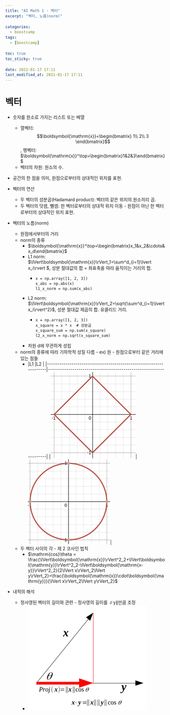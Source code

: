 ```yaml
---
title: "AI Math 1 - 벡터"
excerpt: "벡터, 노름(norm)"

categories:
  - boostcamp
tags:
  - [boostcamp]

toc: true
toc_sticky: true

date: 2022-01-17 17:11
last_modified_at: 2021-01-17 17:11
---
```

# 벡터
* 숫자를 원소로 가지는 리스트 또는 배열
  * 열벡터: $$\boldsymbol{\mathrm{x}}=\begin{bmatrix} 1\\ 2\\ 3 \end{bmatrix}$$, 행벡터: $\boldsymbol{\mathrm{x}}^\top=\begin{bmatrix}1&2&3\end{bmatrix}$
  * 벡터의 차원: 원소의 수.
* 공간의 한 점을 의미, 원점으로부터의 상대적인 위치를 표현.
* 벡터의 연산
  * 두 벡터의 성분곱(Hadamard product): 벡터의 같은 위치의 원소끼리 곱.
  * 두 벡터의 덧셈, 뺄셈: 한 벡터로부터의 상대적 위치 이동 - 원점이 아닌 한 벡터로부터의 상대적인 위치 표현.
* 벡터의 노름(norm)
  * 원점에서부터의 거리
  * norm의 종류
    * $\boldsymbol{\mathrm{x}}^\top=\begin{bmatrix}x_1&x_2&\cdots&x_d\end{bmatrix}$
    * L1 norm: $\lVert\boldsymbol{\mathrm{x}}\rVert_1=\sum^d_{i=1}\lvert x_i\rvert $, 성분 절대값의 합 = 좌표축을 따라 움직이는 거리의 합.
      * ```python3
        x = np.array([1, 2, 3])
        x_abs = np.abs(x)
        l1_x_norm = np.sum(x_abs)
        ```
    * L2 norm: $\lVert\boldsymbol{\mathrm{x}}\rVert_2=\sqrt{\sum^d_{i=1}\lvert x_i\rvert^2}$, 성분 절대값 제곱의 합. 유클리드 거리.
      * ```python3
        x = np.array([1, 2, 3])
        x_square = x * x  # 성분곱
        x_square_sum = np.sum(x_square)
        l2_x_norm = np.sqrt(x_square_sum)
        ```
    * 차원 d에 무관하게 성립
  * norm의 종류에 따라 기하학적 성질 다름 - ex) 원 - 원점으로부터 같은 거리에 있는 점들
    * |L1                                                                |L2                                                                |
    |------------------------------------------------------------------|------------------------------------------------------------------|
    |![l1](/assets/images/post/220117/boostcamp_ai_math_1/l1_norm.png)|![l2](/assets/images/post/220117/boostcamp_ai_math_1/l2_norm.png)|
  * 두 벡터 사이의 각 - 제 2 코사인 법칙
    * $\mathrm{cos}\theta = \frac{\lVert\boldsymbol{\mathrm{x}}\rVert^2_2+\lVert\boldsymbol{\mathrm{y}}\rVert^2_2-\lVert\boldsymbol{\mathrm{x-y}}\rVert^2_2}{2\lVert x\rVert_2\lVert y\rVert_2}=\frac{\boldsymbol{\mathrm{x}}\cdot\boldsymbol{\mathrm{y}}}{\lVert x\rVert_2\lVert y\rVert_2}$

* 내적의 해석
  * 정사영된 벡터의 길이와 관련 - 정사영의 길이를 $\lVert\boldsymbol{\mathrm{y}}\rVert$만큼 조정
    * ![내적](/assets/images/post/220117/boostcamp_ai_math_1/dot_prod.png)
